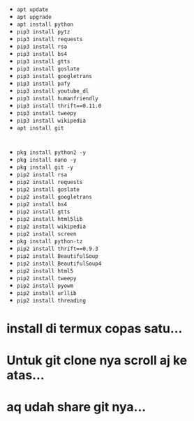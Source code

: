 # 

# 

- `apt update`
- `apt upgrade`
- `apt install python`
- `pip3 install pytz`
- `pip3 install requests`
- `pip3 install rsa`
- `pip3 install bs4`
- `pip3 install gtts` 
- `pip3 install goslate`
- `pip3 install googletrans`
- `pip3 install pafy`
- `pip3 install youtube_dl`
- `pip3 install humanfriendly`
- `pip3 install thrift==0.11.0`
- `pip3 install tweepy`
- `pip3 install wikipedia`
- `apt install git`

#  

- `pkg install python2 -y`
- `pkg install nano -y`
- `pkg install git -y`
- `pip2 install rsa`
- `pip2 install requests`
- `pip2 install goslate`
- `pip2 install googletrans`
- `pip2 install bs4`
- `pip2 install gtts`
- `pip2 install html5lib`
- `pip2 install wikipedia`
- `pip2 install screen`
- `pkg install python-tz`
- `pip2 install thrift==0.9.3`
- `pip2 install BeautifulSoup`
- `pip2 install BeautifulSoup4`
- `pip2 install html5`
- `pip2 install tweepy`
- `pip2 install pyowm`
- `pip2 install urllib`
- `pip2 install threading`


# install di termux copas satu...
# Untuk git clone nya scroll aj ke atas...
# aq udah share git nya...
